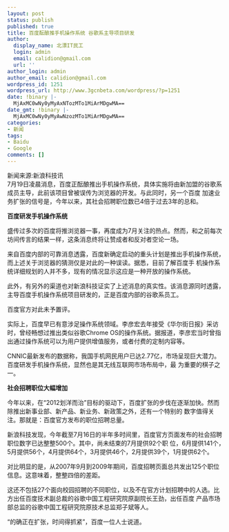 ```yaml
---
layout: post
status: publish
published: true
title: 百度酝酿推手机操作系统 谷歌系主导项目研发
author:
  display_name: 北漂IT民工
  login: admin
  email: calidion@gmail.com
  url: ''
author_login: admin
author_email: calidion@gmail.com
wordpress_id: 1251
wordpress_url: http://www.3gcnbeta.com/wordpress/?p=1251
date: !binary |-
  MjAxMC0wNy0yMyAxNTozMTo1MiArMDgwMA==
date_gmt: !binary |-
  MjAxMC0wNy0yMyAwNzozMTo1MiArMDgwMA==
categories:
- 新闻
tags:
- Baidu
- Google
comments: []
---
```

<p>新闻来源:新浪科技讯<br />
7月19日凌晨消息，百度正酝酿推出手机操作系统，具体实施将由新加盟的谷歌系成员主导，此前该项目曾被误传为浏览器的开发。与此同时，另一个百度 加速业务扩张的信号是，今年以来，其社会招聘职位数已4倍于过去3年的总和。</p>
<p><strong>百度研发手机操作系统</strong></p>
<p>盛传过多次的百度将推浏览器一事，再度成为7月关注的热点。然而，和之前每次坊间传言的结果一样，这条消息终将让赞成者和反对者空论一场。</p>
<p>来自百度内部的可靠消息透露，百度新确定启动的重头计划是推出手机操作系统，而上述关于浏览器的猜测仅是对此的一种误读。据悉，目前了解百度手 机操作系统详细规划的人并不多，现有的情况显示这应是一种开放的操作系统。</p>
<p>此外，有另外的渠道也对新浪科技证实了上述消息的真实性。该消息源同时透露，主导百度手机操作系统项目研发的，正是百度内部的谷歌系员工。</p>
<p>百度官方对此未予置评。</p>
<p>实际上，百度早已有意涉足操作系统领域。李彦宏去年接受《华尔街日报》采访时，曾经畅想过推出类似谷歌Chrome OS的操作系统。据报道，李彦宏当时曾指出通过操作系统可以为用户提供增值服务，或者付费的定制内容等。</p>
<p>CNNIC最新发布的数据称，我国手机网民用户已达2.77亿，市场呈现巨大潜力。百度研发手机操作系统，显然也是其无线互联网市场布局中，最 为重要的棋子之一。</p>
<p><strong>社会招聘职位大幅增加</strong></p>
<p>今年以来，在&ldquo;2012划洋而治&rdquo;目标的驱动下，百度扩张的步伐在逐渐加快。然而除推出新事业部、新产品、新业务、新政策之外，还有一个特别的 数字值得关注。那就是：百度官方发布的职位招聘总量。</p>
<p>新浪科技发现，今年截至7月16日的半年多时间里，百度官方页面发布的社会招聘职位数字已达整整500个。其中，尚未结束的7月提供92个职 位，6月提供141个，5月提供56个，4月提供64个，3月提供46个，2月提供39个，1月提供62个。</p>
<p>对比明显的是，从2007年9月到2009年期间，百度招聘页面总共发出125个职位信息。这意味着，整整四倍的差距。</p>
<p>这还不包括27个面向校园招聘的不同职位，以及不在官方计划招聘中的人选。比方出任百度技术副总裁的谷歌中国工程研究院原副院长王劲，出任百度 产品市场部总监的谷歌中国工程研究院原技术总监郑子斌等人。</p>
<p>&ldquo;的确正在扩张，时间得抓紧&rdquo;，百度一位人士说道。</p>
